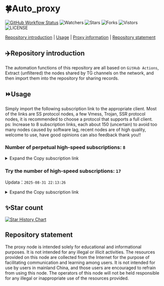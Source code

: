 # 🍀Auto_proxy
[![GitHub Workflow Status](https://img.shields.io/github/actions/workflow/status/PangTouY00/Auto_proxy/main.yml?branch=main)](https://github.com/PangTouY00/Auto_proxy/actions/workflows/main.yml?branch=main) 
![Watchers](https://img.shields.io/github/watchers/w1770946466/Auto_proxy) ![Stars](https://img.shields.io/github/stars/PangTouY00/Auto_proxy) ![Forks](https://img.shields.io/github/forks/w1770946466/Auto_proxy) ![Vistors](https://visitor-badge.laobi.icu/badge?page_id=PangTouY00.Auto_proxy) ![LICENSE](https://img.shields.io/badge/license-CC%20BY--SA%204.0-green.svg)

[Repository introduction](https://github.com/PangTouY00/Auto_proxy#Repositoryintroduction) | [Usage](https://github.com/PangTouY00/Auto_proxy#Usage) | [Proxy information](https://github.com/PangTouY00/Auto_proxy#Proxyinformation) | [Repository statement](https://github.com/PangTouY00/Auto_proxy#Repositorystatement)

## ✈️Repository introduction
The automation functions of this repository are all based on `GitHub Actions`,
Extract (unfiltered) the nodes shared by TG channels on the network, and then import them into the repository for sharing records.

## ⏩Usage
Simply import the following subscription link to the appropriate client. Most of the links are SS protocol nodes, a few Vmess, Trojan, SSR protocol nodes, it is recommended to choose a protocol that supports a full client.
ps: Increase to 8 subscription links, each about 150 (uncertain) to avoid too many nodes caused by software lag, recent nodes are of high quality, welcome to use, have good opinions can also feedback thank you!!

### Number of perpetual high-speed subscriptions: `8`

<details>
  <summary>Expand the Copy subscription link</summary>

  
- [Multiprotocol Base64 encoding](https://raw.githubusercontent.com/PangTouY00/Auto_proxy/main/Long_term_subscription1)
`https://raw.githubusercontent.com/PangTouY00/Auto_proxy/main/Long_term_subscription_num`
`Total number of merge nodes: 367`

- [Multiprotocol Base64 encoding](https://raw.githubusercontent.com/PangTouY00/Auto_proxy/main/Long_term_subscription1)
`https://raw.githubusercontent.com/PangTouY00/Auto_proxy/main/Long_term_subscription1`
`Total number of merge nodes: 46`

- [Multiprotocol Base64 encoding](https://raw.githubusercontent.com/PangTouY00/Auto_proxy/main/Long_term_subscription2)
`https://raw.githubusercontent.com/PangTouY00/Auto_proxy/main/Long_term_subscription2`
`Total number of merge nodes: 46`

- [Multiprotocol Base64 encoding](https://raw.githubusercontent.com/PangTouY00/Auto_proxy/main/Long_term_subscription3)
`https://raw.githubusercontent.com/PangTouY00/Auto_proxy/main/Long_term_subscription3`
`Total number of merge nodes: 46`

- [Multiprotocol Base64 encoding](https://raw.githubusercontent.com/PangTouY00/Auto_proxy/main/Long_term_subscription4)
`https://raw.githubusercontent.com/PangTouY00/Auto_proxy/main/Long_term_subscription4`
`Total number of merge nodes: 46`

- [Multiprotocol Base64 encoding](https://raw.githubusercontent.comPangTouY00/Auto_proxy/main/Long_term_subscription5)
`https://raw.githubusercontent.com/PangTouY00/Auto_proxy/main/Long_term_subscription5`
`Total number of merge nodes: 46`

- [Multiprotocol Base64 encoding](https://raw.githubusercontent.com/PangTouY00/Auto_proxy/main/Long_term_subscription6)
`https://raw.githubusercontent.com/PangTouY00/Auto_proxy/main/Long_term_subscription6`
`Total number of merge nodes: 46`

- [Multiprotocol Base64 encoding](https://raw.githubusercontent.com/PangTouY00/Auto_proxy/main/Long_term_subscription7)
`https://raw.githubusercontent.com/PangTouY00/Auto_proxy/main/Long_term_subscription7`
`Total number of merge nodes: 46`

- [Multiprotocol Base64 encoding](https://raw.githubusercontent.com/PangTouY00/Auto_proxy/main/Long_term_subscription8)
`https://raw.githubusercontent.com/PangTouY00/Auto_proxy/main/Long_term_subscription8`
`Total number of merge nodes: 45`

- [Clash subscription](https://raw.githubusercontent.com/PangTouY00/Auto_proxy/main/Long_term_subscription2.yaml)
`https://raw.githubusercontent.com/PangTouY00/Auto_proxy/main/Long_term_subscription1.yaml`


- [Clash subscription](https://raw.githubusercontent.com/PangTouY00/Auto_proxy/main/Long_term_subscription2.yaml)
`https://raw.githubusercontent.com/PangTouY00/Auto_proxy/main/Long_term_subscription2.yaml`


- [Clash subscription](https://raw.githubusercontent.com/PangTouY00/Auto_proxy/main/Long_term_subscription3.yaml)
`https://raw.githubusercontent.com/PangTouY00/Auto_proxy/main/Long_term_subscription3.yaml`
  
</details>

### Try the number of high-speed subscriptions: `17`
Updata：`2025-08-31 22:13:26`


<details>
  <summary>Expand the Copy subscription link</summary>  













































































































































































































































































































































































































































































































































































































































































































































































































































































































































































































































































































































































































































































































































































































































































































































































































































































































































































































































































































































































































































































































































































































































































































































































































































































































































































































































































































































































































































































































































































































































































































































































































































































































































































































































































































































































































































































































































































































































































































































































































































































































































































































































































































































































































































































































































































































































































































































































































































































































































































































































































































































































































































































































































































































































































































































































































































































































































































































































































































































































































































































































































































































































































































































































































































































































































































































































































































































































































































































































































































































































































































































































































































































































































































































































































































































































































































































































































































































































































































































































































































































































































































































































































































































































































































































































































































































































































































































































































































































































































































































































































































































































































































































































































































































































































































































































































































































































































































































































































































































































































































































































































































































































































































































































































































































































































































































































































































































































































































































































































































































































































































































































































































































































































































































































































































































































































































































































































































































































































































































































































































































































































































































































































































































































































































































































































































































































































































































































































































































































































































































































































































































































































































































































































































































































































































































































































































































































































































































































































































































































































































































































































































































































































































































































































































































































































































































































































































































































































































































































































































































































































































































































































































































































































































































































































































































































































































































































































































































































































































































































































































































































































































































































































































































































































































































































































































































































































































































































































































































































































































































































































































































































































































































































































































































































































































































































































































































































































































































































































































































































































































































































































































































































































































































































































































































































































































































































































































































































































































































































































































































































































































































































































































































































































































































































































































































































































































































































































































































































































































































































































































































































































































































































































































































































































































































































































































































































































































































































































































































































































































































































































































































































































































































































































































































































































































































































































































































































































































































































































































































































































































































































































































































































































































































































































































































































































































































































































































































































































































































































































































































































































































































































































































































































































>Trial subscription：
`https://cfvpn.com/api/v1/client/subscribe?token=98a1de33ddd816f2a9d590cfc10093ce`




>Trial subscription：
`https://ldld.whtjdasha.com/api/v1/client/subscribe?token=b6a4257fd03a6ed2625928f5d155a67a`




>Trial subscription：
`https://daka778.top/api/v1/client/subscribe?token=a88cb74831227bab68f67ece92aa44c3`




>Trial subscription：
`https://nekocloud.qzz.io/api/v1/client/subscribe?token=3f4ca452b3f22f9374be8b3c2acfa7a0`




>Trial subscription：
`https://www.eeevpn.com/api/v1/client/subscribe?token=ca65f113384ab612761b8a625341f6cf`




>Trial subscription：
`https://ld88.nxxbbf.com/api/v1/client/subscribe?token=5558d58b3d9769f1925eca59e03f4b4b`




>Trial subscription：
`https://www.chaincloud.top/api/v1/client/subscribe?token=457acb2e451b9218eb5d31bc4a0ad82f`




>Trial subscription：
`https://go.yueyun.de/api/v1/client/subscribe?token=8c70252db92bbf0c8f917bc79bb5f819`




>Trial subscription：
`https://qingyun.zybs.eu.org/api/v1/client/subscribe?token=2833ffa05378b92519cc068c7fa15d40`




>Trial subscription：
`https://sdvpapi.meytsoyxx.com/api/v1/client/subscribe?token=39cf5c391f7e159d0067bf668d16ff20`




>Trial subscription：
`https://dash.tuzivip03.top/api/v1/client/subscribe?token=899419d2585098f337ac253643f6b045`




>Trial subscription：
`https://yywhale.com/api/v1/client/subscribe?token=ef503d5aa903b9627751f20778184021`




>Trial subscription：
`https://dl.vfkum.website/api/v1/client/subscribe?token=e129a296708600cbe8d95eb1a4b431dc`




>Trial subscription：
`https://dashuai.us/api/v1/client/subscribe?token=9a2d39da0ebde94852139b4c2602b604`




>Trial subscription：
`https://dash.tuzivip01.top/api/v1/client/subscribe?token=b2dc0bfc8ee4cc288daf7f794c72b156`




>Trial subscription：
`https://dash.tuzivip02.top/api/v1/client/subscribe?token=872f3fd2cc06a55c98e79ba2e0b8723b`




>Trial subscription：
`https://v2b.zyrhk.top/api/v1/client/subscribe?token=42ad3073aa206171ab870b8d23c47a95`



</details>

## ✨Star count
[![Star History Chart](https://api.star-history.com/svg?repos=PangTouY00/Auto_proxy&type=Date)](https://star-history.com/#w1770946466/Auto_proxy&Date)



## Repository statement
The proxy node is intended solely for educational and informational purposes. It is not intended for any illegal or illicit activities. The resources provided on this node are collected from the Internet for the purpose of facilitating communication and learning among users. It is not intended for use by users in mainland China, and those users are encouraged to refrain from using this node. The operators of this node will not be held responsible for any illegal or inappropriate use of the resources provided.

